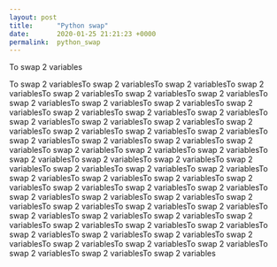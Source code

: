 ```yaml
---
layout: post
title:      "Python swap"
date:       2020-01-25 21:21:23 +0000
permalink:  python_swap
---
```



To swap 2 variables


To swap 2 variablesTo swap 2 variablesTo swap 2 variablesTo swap 2 variablesTo swap 2 variablesTo swap 2 variablesTo swap 2 variablesTo swap 2 variablesTo swap 2 variablesTo swap 2 variablesTo swap 2 variablesTo swap 2 variablesTo swap 2 variablesTo swap 2 variablesTo swap 2 variablesTo swap 2 variablesTo swap 2 variablesTo swap 2 variablesTo swap 2 variablesTo swap 2 variablesTo swap 2 variablesTo swap 2 variablesTo swap 2 variablesTo swap 2 variablesTo swap 2 variablesTo swap 2 variablesTo swap 2 variablesTo swap 2 variablesTo swap 2 variablesTo swap 2 variablesTo swap 2 variablesTo swap 2 variablesTo swap 2 variablesTo swap 2 variablesTo swap 2 variablesTo swap 2 variablesTo swap 2 variablesTo swap 2 variablesTo swap 2 variablesTo swap 2 variablesTo swap 2 variablesTo swap 2 variablesTo swap 2 variablesTo swap 2 variablesTo swap 2 variablesTo swap 2 variablesTo swap 2 variablesTo swap 2 variablesTo swap 2 variablesTo swap 2 variablesTo swap 2 variablesTo swap 2 variablesTo swap 2 variablesTo swap 2 variablesTo swap 2 variablesTo swap 2 variablesTo swap 2 variablesTo swap 2 variablesTo swap 2 variablesTo swap 2 variablesTo swap 2 variablesTo swap 2 variablesTo swap 2 variablesTo swap 2 variablesTo swap 2 variablesTo swap 2 variables
